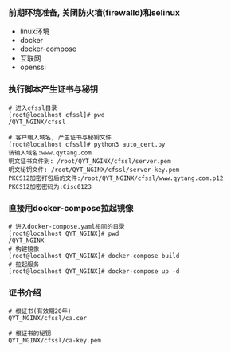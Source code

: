### 前期环境准备, 关闭防火墙(firewalld)和selinux
- linux环境
- docker
- docker-compose
- 互联网
- openssl

### 执行脚本产生证书与秘钥
```shell
# 进入cfssl目录
[root@localhost cfssl]# pwd
/QYT_NGINX/cfssl

# 客户输入域名, 产生证书与秘钥文件
[root@localhost cfssl]# python3 auto_cert.py
请输入域名:www.qytang.com
明文证书文件到: /root/QYT_NGINX/cfssl/server.pem
明文秘钥文件: /root/QYT_NGINX/cfssl/server-key.pem
PKCS12加密打包后的文件:/root/QYT_NGINX/cfssl/www.qytang.com.p12
PKCS12加密密码为:Cisc0123

```

### 直接用docker-compose拉起镜像
```shell
# 进入docker-compose.yaml相同的目录
[root@localhost QYT_NGINX]# pwd
/QYT_NGINX
# 构建镜像
[root@localhost QYT_NGINX]# docker-compose build
# 拉起服务
[root@localhost QYT_NGINX]# docker-compose up -d

```

### 证书介绍
```angular2html
# 根证书(有效期20年)
QYT_NGINX/cfssl/ca.cer

# 根证书的秘钥
QYT_NGINX/cfssl/ca-key.pem

```
